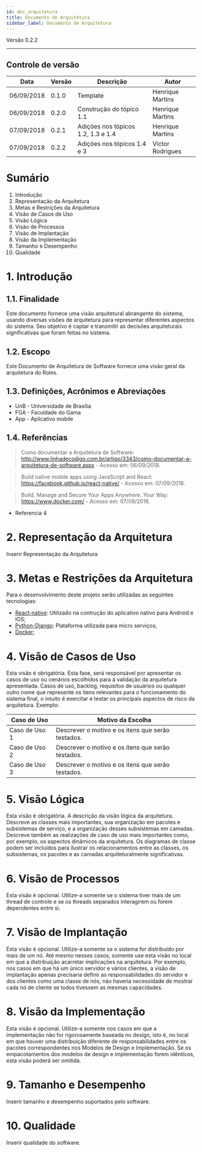 ```yaml
---
id: doc_arquitetura
title: Documento de Arquitetura
sidebar_label: Documento de Arquitetura
---
```


Versão 0.2.2
___

## Controle de versão

| **Data** | **Versão** | **Descrição** | **Autor** |
| --- | --- | --- | --- |
| 06/09/2018 | 0.1.0 | Template | Henrique Martins |
| 06/09/2018 | 0.2.0 | Construção do tópico 1.1 | Henrique Martins |
| 07/09/2018 | 0.2.1 | Adições nos tópicos 1.2, 1.3 e 1.4 | Henrique Martins |
| 07/09/2018 | 0.2.2 | Adições nos tópicos 1.4 e 3 | Victor Rodrigues |


# Sumário

1. Introdução </br>
2. Representação da Arquitetura </br>
3. Metas e Restrições da Arquitetura </br>
4. Visão de Casos de Uso </br>
5. Visão Lógica </br>
6. Visão de Processos </br>
7. Visão de Implantação </br>
8. Visão da Implementação </br>
9. Tamanho e Desempenho </br>
10. Qualidade </br>

# 1. Introdução

## 1.1. Finalidade

<p> Este documento fornece uma visão arquitetural abrangente do sistema, usando diversas visões de arquitetura para representar diferentes aspectos do sistema. Seu objetivo é captar e transmitir as decisões arquiteturais significativas que foram feitas no sistema.
 </p>

## 1.2. Escopo

Este Documento de Arquitetura de Software fornece uma visão geral da arquitetura do Roles.

## 1.3. Definições, Acrônimos e Abreviações

  * UnB - Universidade de Brasília
  * FGA - Faculdade do Gama
  * App - Aplicativo mobile

## 1.4. Referências

  > Como documentar a Arquitetura de Software:
     http://www.linhadecodigo.com.br/artigo/3343/como-documentar-a-arquitetura-de-software.aspx - Acesso em: 06/09/2018.

  > Build native mobile apps using JavaScript and React: https://facebook.github.io/react-native/ - Acesso em: 07/09/2018.
  
  > Build, Manage and Secure Your Apps Anywhere. Your Way: https://www.docker.com/ - Acesso em: 07/09/2018.
  * Referencia 4


# 2. Representação da Arquitetura

 Inserir Representação da Arquitetura

# 3. Metas e Restrições da Arquitetura

 Para o desenvolvimento deste projeto serão utilizadas as seguintes tecnologias:

* [React-native](https://facebook.github.io/react-native/): Utilizado na contrução do aplicativo nativo para Android e IOS;
* [Python-Django](https://www.python.org/): Plataforma utilizada para micro serviços;
* [Docker](https://www.docker.com/);

# 4. Visão de Casos de Uso

Esta visão é obrigatória. Esta fase, será responsável por apresentar os casos de uso ou cenários escolhidos para a validação da arquitetura apresentada. Casos de uso, backlog, requisitos de usuários ou qualquer outro nome que represente os itens relevantes para o funcionamento do sistema final, o intuito é exercitar e testar os principais aspectos de risco da arquitetura. Exemplo:

| Caso de Uso | Motivo da Escolha |
| --- | --- |
| Caso de Uso 1 | Descrever o motivo e os itens que serão testados.|
| Caso de Uso 2 | Descrever o motivo e os itens que serão testados.|
| Caso de Uso 3 | Descrever o motivo e os itens que serão testados.|

# 5. Visão Lógica

Esta visão é obrigatória. A descrição da visão lógica da arquitetura. Descreve as classes mais importantes, sua organização em pacotes e subsistemas de serviço, e a organização desses subsistemas em camadas. Descreve também as realizações de caso de uso mais importantes como, por exemplo, os aspectos dinâmicos da arquitetura. Os diagramas de classe podem ser incluídos para ilustrar os relacionamentos entre as classes, os subsistemas, os pacotes e as camadas arquiteturalmente significativas.

# 6. Visão de Processos

Esta visão é opcional. Utilize-a somente se o sistema tiver mais de um thread de controle e se os threads separados interagirem ou forem dependentes entre si.

# 7. Visão de Implantação

Esta visão é opcional. Utilize-a somente se o sistema for distribuído por mais de um nó. Até mesmo nesses casos, somente use esta visão no local em que a distribuição acarretar implicações na arquitetura. Por exemplo, nos casos em que há um único servidor e vários clientes, a visão de implantação apenas precisaria definir as responsabilidades do servidor e dos clientes como uma classe de nós; não haveria necessidade de mostrar cada nó de cliente se todos tivessem as mesmas capacidades.

# 8. Visão da Implementação

Esta visão é opcional. Utilize-a somente nos casos em que a implementação não for rigorosamente baseada no design, isto é, no local em que houver uma distribuição diferente de responsabilidades entre os pacotes correspondentes nos Modelos de Design e Implementação. Se os empacotamentos dos modelos de design e implementação forem idênticos, esta visão poderá ser omitida.

# 9. Tamanho e Desempenho

Inserir tamanho e desempenho suportados pelo software.

# 10. Qualidade

Inserir qualidade do software.
